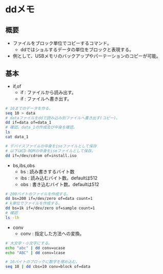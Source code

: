 # ddメモ

## 概要
- ファイルをブロック単位でコピーするコマンド。
  - ddではショルするデータの単位をブロックと表現する。
- 例として、USBメモリのバックアップやパーテーションのコピーが可能。

## 基本
- if,of
  - if : ファイルから読み出す。
  - if : ファイルへ書き出す。

```bash
# 10までのデータを作る。
seq 10 > data
# dataファイルをddで読み込み別ファイルへ書き出す(コピー)。
dd if=data of=data_1
# 確認。data_1の作成及び中身を確認。
ls
cat data_1
```

```bash
# デバイスファイルの中身をisoファイルとして保存
# 以下はCD-ROMの中身をisoファイルとして保存。
dd if=/dev/cdrom of=install.iso
```

- bs,ibs,obs
  - bs : 読み書きするバイト数
  - ibs : 読み込むバイト数。defaultは512
  - obs : 書き込むバイト数。defaultは512

```bash
# 200バイトのファイルを作成する。
dd bs=200 if=/dev/zero of=data count=1
# k単位でファイルを作成する。
dd bs=1k if=/dev/zero of=sample count=1
# 確認
ls -lh
```

- conv
  - conv : 指定した方法への変換。

```bash
# 大文字・小文字にする。
echo "abc" | dd conv=ucase
echo "ABC" | dd conv=lcase
```

```bash
# 10バイトのブロックに数字を埋め込む。
seq 10 | dd cbs=10 conv=block of=data
```
